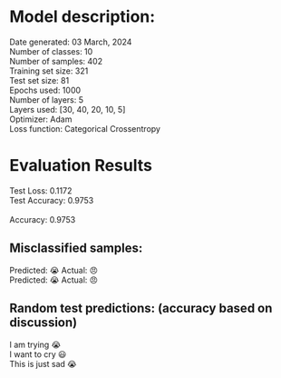 # Model description:<br>
Date generated: 03 March, 2024<br>
Number of classes: 10<br>
Number of samples: 402<br>
Training set size: 321<br>
Test set size: 81<br>
Epochs used: 1000<br>
Number of layers: 5<br>
Layers used: [30, 40, 20, 10, 5]<br>
Optimizer: Adam<br>
Loss function: Categorical Crossentropy<br>
# Evaluation Results<br>
Test Loss: 0.1172<br>
Test Accuracy: 0.9753<br><br>
Accuracy: 0.9753

## Misclassified samples:<br>
Predicted: 😭 Actual: 😠<br>
Predicted: 😭 Actual: 😠<br>

## Random test predictions: (accuracy based on discussion)<br>
I am trying 😭<br>
I want to cry 😃<br>
This is just sad 😭<br>
